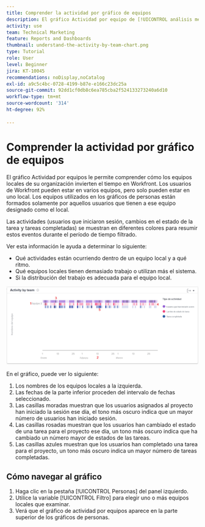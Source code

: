 ```yaml
---
title: Comprender la actividad por gráfico de equipos
description: El gráfico Actividad por equipo de [!UICONTROL análisis mejorado] le permite comprender cómo los equipos domésticos de su organización pasan su tiempo en Workfront.
activity: use
team: Technical Marketing
feature: Reports and Dashboards
thumbnail: understand-the-activity-by-team-chart.png
type: Tutorial
role: User
level: Beginner
jira: KT-10045
recommendations: noDisplay,noCatalog
exl-id: a9c5c4bc-0728-4199-b87e-e166c23dc25a
source-git-commit: 92dd1cf0db8c6ea785cba2f524133273240a6d10
workflow-type: tm+mt
source-wordcount: '314'
ht-degree: 92%

---
```


# Comprender la actividad por gráfico de equipos

El gráfico Actividad por equipos le permite comprender cómo los equipos locales de su organización invierten el tiempo en Workfront. Los usuarios de Workfront pueden estar en varios equipos, pero solo pueden estar en uno local. Los equipos utilizados en los gráficos de personas están formados solamente por aquellos usuarios que tienen a ese equipo designado como el local.

Las actividades (usuarios que iniciaron sesión, cambios en el estado de la tarea y tareas completadas) se muestran en diferentes colores para resumir estos eventos durante el período de tiempo filtrado.

Ver esta información le ayuda a determinar lo siguiente:

* Qué actividades están ocurriendo dentro de un equipo local y a qué ritmo.
* Qué equipos locales tienen demasiado trabajo o utilizan más el sistema.
* Si la distribución del trabajo es adecuada para el equipo local.

![Una imagen que muestra una actividad por gráfico de equipos con números en las áreas que se describen en las viñetas siguientes](assets/section-3-1.png)

En el gráfico, puede ver lo siguiente:

1. Los nombres de los equipos locales a la izquierda.
1. Las fechas de la parte inferior proceden del intervalo de fechas seleccionado.
1. Las casillas moradas muestran que los usuarios asignados al proyecto han iniciado la sesión ese día, el tono más oscuro indica que un mayor número de usuarios han iniciado sesión.
1. Las casillas rosadas muestran que los usuarios han cambiado el estado de una tarea para el proyecto ese día, un tono más oscuro indica que ha cambiado un número mayor de estados de las tareas.
1. Las casillas azules muestran que los usuarios han completado una tarea para el proyecto, un tono más oscuro indica un mayor número de tareas completadas.

## Cómo navegar al gráfico

1. Haga clic en la pestaña [!UICONTROL Personas] del panel izquierdo.
1. Utilice la variable [!UICONTROL Filtro] para elegir uno o más equipos locales que examinar.
1. Verá que el gráfico de actividad por equipos aparece en la parte superior de los gráficos de personas.
